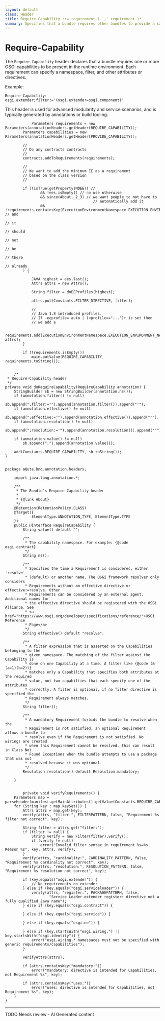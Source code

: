 ```yaml
---
layout: default
class: Header
title: Require-Capability ::= requirement ( ',' requirement )* 
summary: Specifies that a bundle requires other bundles to provide a capability 
---
```


# Require-Capability

The `Require-Capability` header declares that a bundle requires one or more OSGi capabilities to be present in the runtime environment. Each requirement can specify a namespace, filter, and other attributes or directives.

Example:

```
Require-Capability: osgi.extender;filter:='(osgi.extender=osgi.component)'
```

This header is used for advanced modularity and service scenarios, and is typically generated by annotations or build tooling.
	
				Parameters requirements = new Parameters(annotationHeaders.getHeader(REQUIRE_CAPABILITY));
			Parameters capabilities = new Parameters(annotationHeaders.getHeader(PROVIDE_CAPABILITY));

			//
			// Do any contracts contracts
			//
			contracts.addToRequirements(requirements);

			//
			// We want to add the minimum EE as a requirement
			// based on the class version
			//

			if (!isTrue(getProperty(NOEE)) //
					&& !ees.isEmpty() // no use otherwise
					&& since(About._2_3) // we want people to not have to
											// automatically add it
					&& !requirements.containsKey(ExecutionEnvironmentNamespace.EXECUTION_ENVIRONMENT_NAMESPACE) // and
																												// it
																												// should
																												// not
																												// be
																												// there
																												// already
			) {

				JAVA highest = ees.last();
				Attrs attrs = new Attrs();

				String filter = doEEProfiles(highest);

				attrs.put(Constants.FILTER_DIRECTIVE, filter);

				//
				// Java 1.8 introduced profiles.
				// If -eeprofile= auto | (<profile>="...")+ is set then
				// we add a

				requirements.add(ExecutionEnvironmentNamespace.EXECUTION_ENVIRONMENT_NAMESPACE, attrs);
			}

			if (!requirements.isEmpty())
				main.putValue(REQUIRE_CAPABILITY, requirements.toString());
	
	
		/*
	 * Require-Capability header
	 */
	private void doRequireCapability(RequireCapability annotation) {
		StringBuilder sb = new StringBuilder(annotation.ns());
		if (annotation.filter() != null)
			sb.append(";filter:='").append(annotation.filter()).append("'");
		if (annotation.effective() != null)
			sb.append(";effective:='").append(annotation.effective()).append("'");
		if (annotation.resolution() != null)
			sb.append(";resolution:='").append(annotation.resolution()).append("'");

		if (annotation.value() != null)
			sb.append(";").append(annotation.value());

		add(Constants.REQUIRE_CAPABILITY, sb.toString());
	}
	
	
	package aQute.bnd.annotation.headers;

		import java.lang.annotation.*;
		
		/**
		 * The Bundle’s Require-Capability header
		 * 
		 * {@link About}
		 */
		@Retention(RetentionPolicy.CLASS)
		@Target({
				ElementType.ANNOTATION_TYPE, ElementType.TYPE
		})
		public @interface RequireCapability {
			String value() default "";
		
			/**
			 * The capability namespace. For example: {@code osgi.contract}.
			 */
			String ns();
		
			/**
			 * Specifies the time a Requirement is considered, either 'resolve'
			 * (default) or another name. The OSGi framework resolver only considers
			 * Requirements without an effective directive or effective:=resolve. Other
			 * Requirements can be considered by an external agent. Additional names for
			 * the effective directive should be registered with the OSGi Alliance. See
			 * <a href="https://www.osgi.org/developer/specifications/reference/">OSGi Reference
			 * Page</a>
			 */
			String effective() default "resolve";
		
			/**
			 * A filter expression that is asserted on the Capabilities belonging to the
			 * given namespace. The matching of the filter against the Capability is
			 * done on one Capability at a time. A filter like {@code (&(a=1)(b=2))}
			 * matches only a Capability that specifies both attributes at the required
			 * value, not two capabilties that each specify one of the attributes
			 * correctly. A filter is optional, if no filter directive is specified the
			 * Requirement always matches.
			 */
			String filter();
		
			/**
			 * A mandatory Requirement forbids the bundle to resolve when the
			 * Requirement is not satisfied; an optional Requirement allows a bundle to
			 * resolve even if the Requirement is not satisfied. No wirings are created
			 * when this Requirement cannot be resolved, this can result in Class Not
			 * Found Exceptions when the bundle attempts to use a package that was not
			 * resolved because it was optional.
			 */
			Resolution resolution() default Resolution.mandatory;
		
		}
		
		
			private void verifyRequirements() {
		Parameters map = parseHeader(manifest.getMainAttributes().getValue(Constants.REQUIRE_CAPABILITY));
		for (String key : map.keySet()) {
			Attrs attrs = map.get(key);
			verify(attrs, "filter:", FILTERPATTERN, false, "Requirement %s filter not correct", key);

			String filter = attrs.get("filter:");
			if (filter != null) {
				String verify = new Filter(filter).verify();
				if (verify != null)
					error("Invalid filter syntax in requirement %s=%s. Reason %s", key, attrs, verify);
			}
			verify(attrs, "cardinality:", CARDINALITY_PATTERN, false, "Requirement %s cardinality not correct", key);
			verify(attrs, "resolution:", RESOLUTION_PATTERN, false, "Requirement %s resolution not correct", key);

			if (key.equals("osgi.extender")) {
				// No requirements on extender
			} else if (key.equals("osgi.serviceloader")) {
				verify(attrs, "register:", PACKAGEPATTERN, false,
						"Service Loader extender register: directive not a fully qualified Java name");
			} else if (key.equals("osgi.contract")) {

			} else if (key.equals("osgi.service")) {

			} else if (key.equals("osgi.ee")) {

			} else if (key.startsWith("osgi.wiring.") || key.startsWith("osgi.identity")) {
				error("osgi.wiring.* namespaces must not be specified with generic requirements/capabilities");
			}

			verifyAttrs(attrs);

			if (attrs.containsKey("mandatory:"))
				error("mandatory: directive is intended for Capabilities, not Requirement %s", key);

			if (attrs.containsKey("uses:"))
				error("uses: directive is intended for Capabilities, not Requirement %s", key);
		}
	}





<hr />
TODO Needs review - AI Generated content